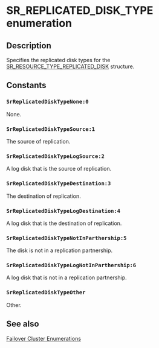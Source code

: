 # SR_REPLICATED_DISK_TYPE enumeration

## Description

Specifies the replicated disk types for the [SR_RESOURCE_TYPE_REPLICATED_DISK](https://learn.microsoft.com/windows/desktop/api/clusapi/ns-clusapi-sr_resource_type_replicated_disk) structure.

## Constants

### `SrReplicatedDiskTypeNone:0`

None.

### `SrReplicatedDiskTypeSource:1`

The source of replication.

### `SrReplicatedDiskTypeLogSource:2`

A log disk that is the source of replication.

### `SrReplicatedDiskTypeDestination:3`

The destination of replication.

### `SrReplicatedDiskTypeLogDestination:4`

A log disk that is the destination of replication.

### `SrReplicatedDiskTypeNotInParthership:5`

The disk is not in a replication partnership.

### `SrReplicatedDiskTypeLogNotInParthership:6`

A log disk that is not in a replication partnership.

### `SrReplicatedDiskTypeOther`

Other.

## See also

[Failover Cluster Enumerations](https://learn.microsoft.com/previous-versions/windows/desktop/mscs/cluster-enumerations)